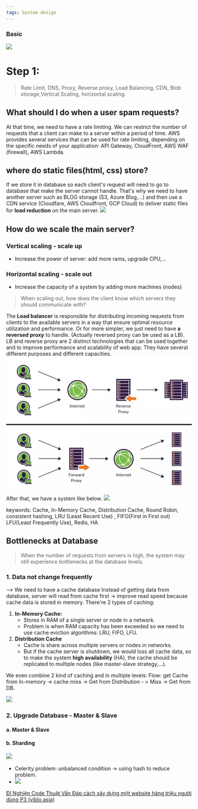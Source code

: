 ```yaml
---
tags: System design
---
```


### Basic
![](../assets/Basic-system.png)


# Step 1:
> Rate Limit, DNS, Proxy, Reverse proxy, Load Balancing, CDN, Blob storage,Vertical Scaling, horizontal scaling.

## What should I do when a user spam requests?
At that time, we need to have a rate limiting. We can restrict the number of requests that a client can make to a server within a period of time.
AWS provides several services that can be used for rate limiting, depending on the specific needs of your application: API Gateway, CloudFront, AWS WAF (firewall), AWS Lambda.


## where do static files(html, css) store?
If we store it in database so each client's request will need to go to database that make the server cannot handle.
That's why we need to have another server such as BLOG storage (S3, Azure Blog,...) and then use a CDN service (Cloudfare, AWS Cloudfront, GCP Cloud) to deliver static files for **load reduction** on the main server.
![](../assets/system-cdn.png)


## How do we scale the main server?
### Vertical scaling - scale up
- Increase the power of server: add more rams, upgrade CPU,...

### Horizontal scaling - scale out
- Increase the capacity of a system by adding more machines (nodes)

> When scaling out, how does the client know which servers they should communicate with?

The **Load balancer** is responsible for distributing incoming requests from clients to the available servers in a way that ensure optimal resource utilization and performance.
Or for more simpler, we just need to have **a reversed proxy** to handle.
(Actually reversed proxy can be used as a LB).
LB and reverse proxy are 2 distinct technologies that can be used together and to improve performance and scalability of web app. They have several different purposes and different capacities.
![](../assets/reversed-proxy.webp)

After that, we have a system like below.
![](../assets/system-lb-cdn.png)


keywords: Cache, In-Memory Cache, Distribution Cache, Round Robin, consistent hashing, LRU (Least Recent Use) , FIFO(First in First out) LFU(Least Frequently Use), Redis, HA

## Bottlenecks at Database
> When the number of requests from servers is high, the system may still experience bottlenecks at the database levels.

### 1. Data not change frequently
--> We need to have a cache database
Instead of getting data from database, server will read from cache first
-> improve read speed because cache data is stored in memory.
There're 2 types of caching:
1. **In-Memory Cache:** 
	- Stores in RAM of a single server or node in a network.
	- Problem is when RAM capacity has been exceeded so we need to use cache eviction algorithms: LRU, FIFO, LFU.
2. **Distribution Cache** 
	- Cache is share across multiple servers or nodes in networks.
	- But if the cache server is shutdown, we would loss all cache data, so to make the system **high availability** (HA), the cache should be replicated to multiple nodes (like master-slave strategy,...).

We even combine 2 kind of caching and in multiple levels: 
Flow: get Cache from In-memory -> cache miss -> Get from Distribution - > Miss -> Get from DB.

![](../assets/System-cache.png)
### 2. Upgrade Database - Master & Slave
#### a. Master & Slave
#### b. Sharding
![](../assets/Sharding-example.png)
- Celerity problem: unbalanced condition -> using hash to reduce problem.
- ![](../assets/SystemExample.png)



[Đĩ Nghiện Code Thuật Vấn Đáp cách xây dựng một website hàng triệu người dùng P3 (viblo.asia)](https://viblo.asia/p/di-nghien-code-thuat-van-dap-cach-xay-dung-mot-website-hang-trieu-nguoi-dung-p3-bJzKmArBK9N)